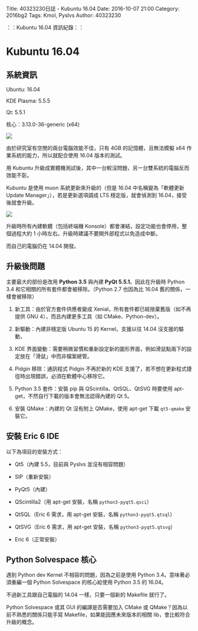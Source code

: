 Title: 40323230日誌 - Kubuntu 16.04
Date: 2016-10-07 21:00
Category: 2016bg2
Tags: Kmol, Pyslvs
Author: 40323230

：：Kubuntu 16.04 資訊紀錄：：

<!-- PELICAN_END_SUMMARY -->

Kubuntu 16.04
===

系統資訊
---

Ubuntu: 16.04

KDE Plasma: 5.5.5

Qt: 5.5.1

核心：3.13.0-36-generic (x64)

![](https://raw.githubusercontent.com/coursemdetw/project_site_files/gh-pages/files/2016spring/g2/Python_solvespace/1007_01.jpg)

由於研究室有空閒的兩台電腦效能不佳，只有 4GB 的記憶體，且無法模擬 x64 作業系統的能力，所以就配合使用 16.04 版本的測試。

用 Kubuntu 升級成實體機測試後，其中一台較沒問題，另一台雙系統的電腦反而效能不彰。

Kubuntu 是使用 muon 系統更新來升級的（但是 16.04 中名稱變為「軟體更新 Update Manager」），若是更新選項調成 LTS 穩定版，就會偵測到 16.04，接受後就會升級。

![](https://raw.githubusercontent.com/coursemdetw/project_site_files/gh-pages/files/2016spring/g2/Python_solvespace/1007_02.jpg)

升級時所有內建軟體（包括終端機 Konsole）都會凍結，設定功能也會停用，整個過程大約 1 小時左右。升級時建議不要開外部程式以免造成中斷。

而自己的電腦仍在 14.04 開發。

升級後問題
---

主要最大的部份是改用 **Python 3.5** 與內建 **PyQt 5.5.1**。因此在升級時 Python 3.4 和它相關的所有套件都會被移除。（Python 2.7 也因為比 16.04 舊的關係，一樣會被移除）

1. 新工具：由於官方套件供應者變成 Xenial，所有套件都已經捨棄舊版（如不再提供 GNU 4），而且內建更多工具（如 CMake、Python-dev）。

1. 新驅動：內建非穩定版 Ubuntu 15 的 Kernel，支援以往 14.04 沒支援的驅動，

1. KDE 界面變動：需要稍微習慣和重新設定新的圖形界面，例如滑鼠點兩下的設定放在「滑鼠」中而非檔案總管。

1. Pidgin 移除：通訊程式 Pidgin 不再於新的 KDE 支援了，若不想在更新程式捷徑時出現錯誤，必須在軟體中心移除它。

1. Python 3.5 套件：安裝 pip 與 QScintilla、QtSQL、QtSVG 時要使用 apt-get，不然自行下載的版本會無法認得內建的 Qt 5。

1. 安裝 QMake：內建的 Qt 沒有附上 QMake，使用 apt-get 下載 `qt5-qmake` 安裝它。

安裝 Eric 6 IDE
---

以下為項目的安裝方式：

* Qt5（內建 5.5，目前與 Pyslvs 並沒有相容問題）

* SIP（重新安裝）

* PyQt5（內建）

* QScintilla2（用 apt-get 安裝，名稱 `python3-pyqt5.qsci`）

* QtSQL（Eric 6 需求，用 apt-get 安裝，名稱 `python3-pyqt5.qtsql`）

* QtSVG（Eric 6 需求，用 apt-get 安裝，名稱 `python3-pyqt5.qtsvg`）

* Eric 6（正常安裝）

Python Solvespace 核心
---

遇到 Python dev Kernel 不相容的問題，因為之前是使用 Python 3.4。意味著必須重編一個 Python Solvespace 的核心給使用 Python 3.5 的 16.04。

不過新工具跟自己電腦的 14.04 一樣，只要一個新的 Makefile 就行了。

Python Solvespace 或其 GUI 的編譯是否需要加入 CMake 或 QMake？因為以前不熟悉的關係只能手寫 Makefile，如果能因應未來版本的相關 lib，會比較符合升級的概念。